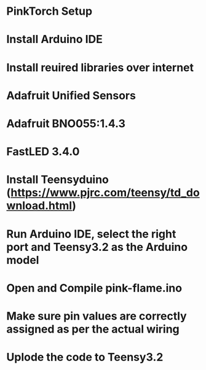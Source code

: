 # PinkTorch Setup
# Install Arduino IDE
# Install reuired libraries over internet
  # Adafruit Unified Sensors 
  # Adafruit BNO055:1.4.3
  # FastLED 3.4.0
# Install Teensyduino (https://www.pjrc.com/teensy/td_download.html)
# Run Arduino IDE, select the right port and Teensy3.2 as the Arduino model
# Open and Compile pink-flame.ino
# Make sure pin values are correctly assigned as per the actual wiring
# Uplode the code to Teensy3.2

